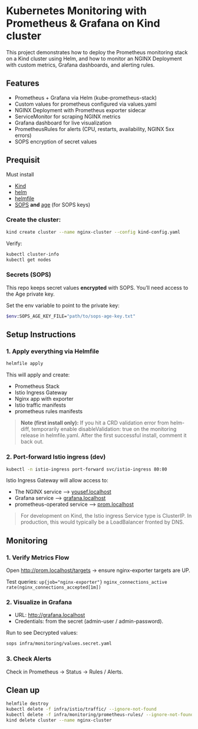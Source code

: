 # Kubernetes Monitoring with Prometheus & Grafana on Kind cluster

This project demonstrates how to deploy the Prometheus monitoring stack on a Kind cluster using Helm, and how to monitor an NGINX Deployment with custom metrics, Grafana dashboards, and alerting rules.

## Features

- Prometheus + Grafana via Helm (kube-prometheus-stack)
- Custom values for prometheus configured via values.yaml
- NGINX Deployment with Prometheus exporter sidecar
- ServiceMonitor for scraping NGINX metrics
- Grafana dashboard for live visualization
- PrometheusRules for alerts (CPU, restarts, availability, NGINX 5xx errors)
- SOPS encryption of secret values

## Prequisit

Must install 
- [Kind](https://kind.sigs.k8s.io/docs/user/quick-start/) 
- [helm](https://helm.sh/docs/intro/install/) 
- [helmfile](https://github.com/helmfile/helmfile)
- [SOPS](https://github.com/getsops/sops) **and** [age](https://github.com/FiloSottile/age) (for SOPS keys)

### Create the cluster:

```bash
kind create cluster --name nginx-cluster --config kind-config.yaml
```

Verify:

``` bash
kubectl cluster-info
kubectl get nodes
```

### Secrets (SOPS)
This repo keeps secret values **encrypted** with SOPS. You’ll need access to the Age private key.

Set the env variable to point to the private key:
```bash
$env:SOPS_AGE_KEY_FILE="path/to/sops-age-key.txt"
```

## Setup Instructions

### 1. Apply everything via Helmfile 

```bash
helmfile apply
```

This will apply and create:
- Prometheus Stack 
- Istio Ingress Gateway
- Nginx app with exporter
- Istio traffic manifests
- prometheus rules manifests

> **Note (first install only):** If you hit a CRD validation error from helm-diff, temporarily enable disableValidation: true on the monitoring release in helmfile.yaml. After the first successful install, comment it back out.

### 2. Port-forward Istio ingress (dev)

```bash
kubectl -n istio-ingress port-forward svc/istio-ingress 80:80
```

Istio Ingress Gateway will allow access to:
- The NGINX service --> [yousef.localhost](yousef.localhost)
- Grafana service --> [grafana.localhost](grafana.localhost)
- prometheus-operated service --> [prom.localhost](prom.localhost)


> For development on Kind, the Istio ingress Service type is ClusterIP.
> In production, this would typically be a LoadBalancer fronted by DNS.

## Monitoring

### 1. Verify Metrics Flow

Open http://prom.localhost/targets → ensure nginx-exporter targets are UP.

Test queries:
`up{job="nginx-exporter"}`
`nginx_connections_active`
`rate(nginx_connections_accepted[1m])`

### 2. Visualize in Grafana

- URL: http://grafana.localhost
- Credentials: from the secret (admin-user / admin-password).

Run to see Decrypted values:
```bash
sops infra/monitoring/values.secret.yaml
```

### 3. Check Alerts

Check in Prometheus → Status → Rules / Alerts.

## Clean up

``` bash
helmfile destroy
kubectl delete -f infra/istio/traffic/ --ignore-not-found
kubectl delete -f infra/monitoring/prometheus-rules/ --ignore-not-found
kind delete cluster --name nginx-cluster
```

